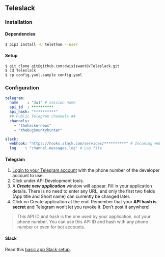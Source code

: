 ## Teleslack

### Installation

#### Dependencies

```bash
$ pip3 install -U telethon --user
```

#### Setup

```bash
$ git clone git@github.com:dwisiswant0/Teleslack.git
$ cd Teleslack
$ cp config.yaml.sample config.yaml
```

### Configuration

```yaml
telegram:
  name    : "dw1" # session name
  api_id  : **********
  api_hash: "**********"
  ## Public Telegram Channels ##
  channels:
    - "thehackernews"
    - "thebugbountyhunter"

slack:
  webhook: "https://hooks.slack.com/services/**********" # Incoming Webhooks URL
  log    : "channel-messages.log" # Log file
```

#### Telegram

1. [Login to your Telegram account](https://my.telegram.org/) with the phone number of the developer account to use.
2. Click under API Development tools.
3. A _**Create new application**_ window will appear. Fill in your application details. There is no need to enter any URL, and only the first two fields (App title and Short name) can currently be changed later.
4. Click on Create application at the end. Remember that your **API hash is secret** and Telegram won’t let you revoke it. Don’t post it anywhere!

> This API ID and hash is the one used by your application, not your phone number. You can use this API ID and hash with any phone number or even for bot accounts.

#### Slack

Read this [basic app Slack setup](https://api.slack.com/authentication/basics).
